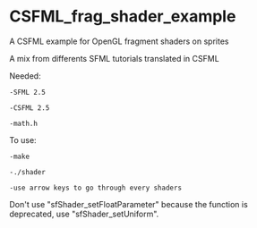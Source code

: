 # CSFML_frag_shader_example
A CSFML example for OpenGL fragment shaders on sprites

A mix from differents SFML tutorials translated in CSFML

Needed:

    -SFML 2.5

    -CSFML 2.5

    -math.h

To use:

    -make

    -./shader

    -use arrow keys to go through every shaders

Don't use "sfShader_setFloatParameter" because the function is deprecated,
use "sfShader_setUniform".
